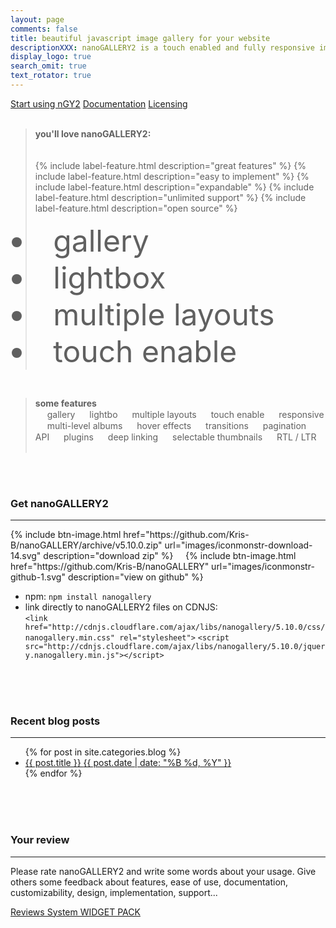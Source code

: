 ```yaml
---
layout: page
comments: false
title: beautiful javascript image gallery for your website
descriptionXXX: nanoGALLERY2 is a touch enabled and fully responsive image gallery with justified, cascading and grid layout.<br>It supports self hosted images and pulling in Flickr, Picasa and Google+ photo albums.
display_logo: true
search_omit: true
text_rotator: true
---
```


<script>
  $(document).ready(function () {

    jQuery("#nanoGalleryHead").css('visibility','visible').nanoGallery({
      //userID:'34858669@N00',kind:'flickr',
      //blackList:'doors|kampuchea|vietnam|thailand|laos|yunnan',
      
      kind: 'picasa',
      userID:'111186676244625461692',
      blackList:'profil|scrapbook|Forhomepage',
      
      //thumbnailWidth:300, thumbnailHeight:200,
      //thumbnailL1Width:'240C xs100C sm100C', thumbnailL1Height:'160C xs100C sm100C',
      thumbnailL1Width:'240 xs100C sm100C', thumbnailL1Height:'160 xs100C sm100C',
      thumbnailWidth:'auto', thumbnailHeight:'200 xs80 sm150 la250 xl290',
      thumbnailHoverEffect:[{'name':'imageScale150', 'duration':700},{'name':'labelAppear75', 'duration':400},{'name':'descriptionAppear', 'duration':1000}],
      
      //maxWidth:948,
      //thumbnailHoverEffect:'labelSlideUpTop,borderLighter',
      //thumbnailHoverEffect:'borderLighter',
      paginationMaxLinesPerPage:1,
      viewerDisplayLogo:true,
      photoSorting:'random',
      albumSorting:'random',
      imageTransition : 'slide',
      galleryToolbarWidthAligned:false,
      thumbnailLabel:{display:false,align:'center', position:'overImageOnMiddle'},
      thumbnailL1Label:{display:true,align:'center', position:'overImageOnMiddle'},
      touchAnimationL1: true,
      touchAnimation:false,
      i18n:{
        thumbnailImageDescription:'display photo', thumbnailImageDescription_FR:'afficher photo',
        thumbnailAlbumDescription:'display gallery', thumbnailAlbumDescription_FR:'afficher galerie'
      },
      viewerToolbar: { standard:'minimizeButton,pageCounter,playPauseButton,linkOriginalButton,label', autoMinimize:5000 },
      galleryFullpageButton:true,
      supportIE8: false,
      paginationDots: true,
      locationHash:true,
      breadcrumbAutoHideTopLevel:true
    });
  });  
</script>


<nav class="pagination" role="navigation">
<a markdown="0" class="btn" href="{{ site.url }}/quick-start/">Start using nGY2</a>
<a markdown="0" class="btn" href="{{ site.url }}/options/">Documentation</a>
<a markdown="0" class="btnGreen" href="{{ site.url }}/options/">Licensing</a>
</nav>

<br>

<blockquote>
<nav class="pagination" role="navigation">
<b>you'll love nanoGALLERY2:</b><br><br><br>
{% include label-feature.html description="great features" %}
{% include label-feature.html description="easy to implement" %}
{% include label-feature.html description="expandable" %}
{% include label-feature.html description="unlimited support" %}
{% include label-feature.html description="open source" %}
<br>
<style>#js-rotating > li {font-size:3rem;}</style>
<ul id="js-rotating" style="padding:0px;">
  <li><img src="{{ site.url }}/images/iconmonstr-check-mark-12.svg" width="15"> gallery</li>
  <li><img src="{{ site.url }}/images/iconmonstr-check-mark-12.svg" width="15"> lightbox</li>
  <li><img src="{{ site.url }}/images/iconmonstr-check-mark-12.svg" width="15"> multiple layouts</li>
  <li><img src="{{ site.url }}/images/iconmonstr-check-mark-12.svg" width="15"> touch enable</li></ul>
</nav>
</blockquote>

<br>

> <b>some features</b><br>
> <img src="{{ site.url }}/images/iconmonstr-check-mark-12.svg" width="15"> gallery
> <img src="{{ site.url }}/images/iconmonstr-check-mark-12.svg" width="15"> lightbo
> <img src="{{ site.url }}/images/iconmonstr-check-mark-12.svg" width="15"> multiple layouts
> <img src="{{ site.url }}/images/iconmonstr-check-mark-12.svg" width="15"> touch enable
> <img src="{{ site.url }}/images/iconmonstr-check-mark-12.svg" width="15"> responsive
> <img src="{{ site.url }}/images/iconmonstr-check-mark-12.svg" width="15"> multi-level albums
> <img src="{{ site.url }}/images/iconmonstr-check-mark-12.svg" width="15"> hover effects
> <img src="{{ site.url }}/images/iconmonstr-check-mark-12.svg" width="15"> transitions
> <img src="{{ site.url }}/images/iconmonstr-check-mark-12.svg" width="15"> pagination
> <img src="{{ site.url }}/images/iconmonstr-check-mark-12.svg" width="15"> API
> <img src="{{ site.url }}/images/iconmonstr-check-mark-12.svg" width="15"> plugins
> <img src="{{ site.url }}/images/iconmonstr-check-mark-12.svg" width="15"> deep linking
> <img src="{{ site.url }}/images/iconmonstr-check-mark-12.svg" width="15"> selectable thumbnails
> <img src="{{ site.url }}/images/iconmonstr-check-mark-12.svg" width="15"> RTL / LTR
> <br><br>

<br><br>

### Get nanoGALLERY2
---

<nav class="pagination" role="navigation">
  {% include btn-image.html href="https://github.com/Kris-B/nanoGALLERY/archive/v5.10.0.zip" url="images/iconmonstr-download-14.svg" description="download zip" %}
  &nbsp;&nbsp;&nbsp;
  {% include btn-image.html href="https://github.com/Kris-B/nanoGALLERY" url="images/iconmonstr-github-1.svg" description="view on github" %}
</nav>

* npm: `npm install nanogallery`  
* link directly to nanoGALLERY2 files on CDNJS:  
`<link href="http://cdnjs.cloudflare.com/ajax/libs/nanogallery/5.10.0/css/nanogallery.min.css" rel="stylesheet">`
`<script src="http://cdnjs.cloudflare.com/ajax/libs/nanogallery/5.10.0/jquery.nanogallery.min.js"></script>`

<br><br><br> 

### Recent blog posts
---

<ul class="post-list">
{% for post in site.categories.blog %} 
  <!-- <li><article><a href="{{ site.url }}{{ post.url }}">{{ post.title }} <span class="entry-date"><time datetime="{{ post.date | date_to_xmlschema }}">{{ post.date | date: "%B %d, %Y" }}</time></span>{% if post.excerpt %} <span class="excerpt">{{ post.excerpt }}</span>{% endif %}</a></article></li> -->
  <li><article><a href="{{ site.url }}{{ post.url }}">{{ post.title }} <span class="entry-date"><time datetime="{{ post.date | date_to_xmlschema }}">{{ post.date | date: "%B %d, %Y" }}</time></span></a></article></li>
{% endfor %}
</ul>
  
<br><br><br>

### Your review
---
Please rate nanoGALLERY2  and write some words about your usage. Give others some feedback about features, ease of use, documentation, customizability, design, implementation, support...

<div id="wpac-review"></div>
<script type="text/javascript">
wpac_init = window.wpac_init || [];
wpac_init.push({widget: 'Review', id: 223});
(function() {
    if ('WIDGETPACK_LOADED' in window) return;
    WIDGETPACK_LOADED = true;
    var mc = document.createElement('script');
    mc.type = 'text/javascript';
    mc.async = true;
    mc.src = 'https://app.widgetpack.com/widget.js';
    var s = document.getElementsByTagName('script')[0]; s.parentNode.insertBefore(mc, s.nextSibling);
})();
</script>
<a href="https://widgetpack.com" class="wpac-cr">Reviews System WIDGET PACK</a>

